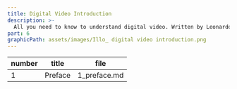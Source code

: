 ```yaml
---
title: Digital Video Introduction
description: >-
  All you need to know to understand digital video. Written by Leonardo Moreira.
part: 6
graphicPath: assets/images/Illo_ digital video introduction.png
---
```


| number | title                      | file         |
| ------ | -------------------------- | ------------ |
| 1      | Preface                    | 1_preface.md |
